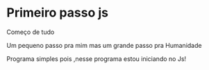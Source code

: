 # Primeiro passo js
 Começo de tudo
 
Um pequeno passo pra mim mas um grande passo pra Humanidade 

Programa simples pois ,nesse programa estou iniciando no Js!